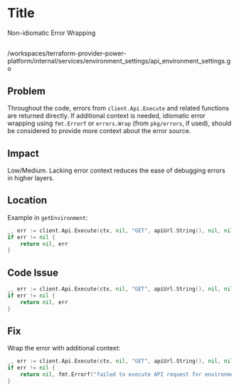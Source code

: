 # Title
Non-idiomatic Error Wrapping

##

/workspaces/terraform-provider-power-platform/internal/services/environment_settings/api_environment_settings.go

## Problem

Throughout the code, errors from `client.Api.Execute` and related functions are returned directly. If additional context is needed, idiomatic error wrapping using `fmt.Errorf` or `errors.Wrap` (from `pkg/errors`, if used), should be considered to provide more context about the error source.

## Impact

Low/Medium. Lacking error context reduces the ease of debugging errors in higher layers.

## Location

Example in `getEnvironment`:

```go
_, err := client.Api.Execute(ctx, nil, "GET", apiUrl.String(), nil, nil, []int{http.StatusOK}, &env)
if err != nil {
    return nil, err
}
```

## Code Issue

```go
_, err := client.Api.Execute(ctx, nil, "GET", apiUrl.String(), nil, nil, []int{http.StatusOK}, &env)
if err != nil {
    return nil, err
}
```

## Fix

Wrap the error with additional context:

```go
_, err := client.Api.Execute(ctx, nil, "GET", apiUrl.String(), nil, nil, []int{http.StatusOK}, &env)
if err != nil {
    return nil, fmt.Errorf("failed to execute API request for environment %s: %w", environmentId, err)
}
```
